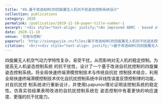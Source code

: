 ```yaml
---
title: "49.基于改进ADRC的四旋翼无人机抗干扰姿态控制系统设计"
collection: publications
category: 2020
permalink: /publication/2019-11-10-paper-title-number-1
excerpt: '<div style="text-align: justify;">An improved ADRC - based attitude control system for quadrotor UAVs, combining GFTSM, is designed and its superiority is verified by simulations.</div>'
date: 2020-11-10
venue: '光电与控制'
paperurl: 'http://xiongyujie.cn/files/基于改进ADRC的四旋翼无人机抗干扰姿态控制系统设计_余小燕.pdf'
citation: '<br/><div style="text-align: justify;">基于改进ADRC的四旋翼无人机抗干扰姿态控制系统设计, 余小燕，孙宪坤*，熊玉洁，胡清礼，陈善鹏, 《电光与控制》，2020，27 (12): 78-83</div>'
---
```


<div style="text-align: justify;">四旋翼无人机空气动力学特性复杂，易受干扰，从而影响对无人机的稳定控制。为提高无人机姿态控制系统 的抗干扰性，设计了一个基于改进自抗扰控制的四旋翼姿态控制系统。将全局快速终端滑模控制技术与传统自抗扰 控制技术结合，利用全局快速终端滑模控制技术优化自抗扰控制系统中非线性误差反馈控制律的功能，对自抗扰控 制系统进行重新设计，并使用Lyapunov理论证明该控制系统的稳定性。仿真实验结果表明改进的自抗扰控制系统在 姿态控制中有着更快的响应速度、更强的抗干扰能力。</div>

<br/>

